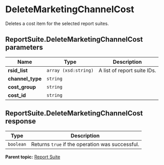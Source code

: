 # DeleteMarketingChannelCost

Deletes a cost item for the selected report suites.

## ReportSuite.DeleteMarketingChannelCost parameters

|Name|Type|Description|
|----|----|-----------|
|**rsid_list** |`array (xsd:string)` |A list of report suite IDs.|
|**channel_type** |`string` | |
|**cost_group** |`string` | |
|**cost_id** |`string` | |

## ReportSuite.DeleteMarketingChannelCost response

|Type|Description|
|----|-----------|
|`boolean` |Returns `true` if the operation was successful.|

**Parent topic:** [Report Suite](../../methods/report_suite/r_methods_reportsuite.md)

